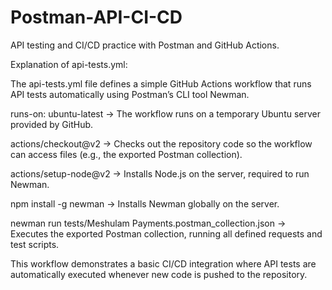 # Postman-API-CI-CD
API testing and CI/CD practice with Postman and GitHub Actions.  

Explanation of api-tests.yml:

The api-tests.yml file defines a simple GitHub Actions workflow that runs API tests automatically using Postman’s CLI tool Newman.

runs-on: ubuntu-latest → The workflow runs on a temporary Ubuntu server provided by GitHub.

actions/checkout@v2 → Checks out the repository code so the workflow can access files (e.g., the exported Postman collection).

actions/setup-node@v2 → Installs Node.js on the server, required to run Newman.

npm install -g newman → Installs Newman globally on the server.

newman run tests/Meshulam Payments.postman_collection.json → Executes the exported Postman collection, running all defined requests and test scripts.

This workflow demonstrates a basic CI/CD integration where API tests are automatically executed whenever new code is pushed to the repository.
